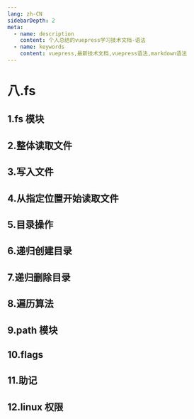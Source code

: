```yaml
---
lang: zh-CN
sidebarDepth: 2
meta:
  - name: description
    content: 个人总结的vuepress学习技术文档-语法
  - name: keywords
    content: vuepress,最新技术文档,vuepress语法,markdown语法
---
```


# 八.fs

## 1.fs 模块

## 2.整体读取文件

## 3.写入文件

## 4.从指定位置开始读取文件

## 5.目录操作

## 6.递归创建目录

## 7.递归删除目录

## 8.遍历算法

## 9.path 模块

## 10.flags

## 11.助记

## 12.linux 权限
